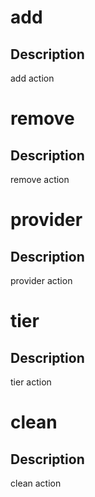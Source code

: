 <h1 class="contract">add</h1>

## Description

add action

<h1 class="contract">remove</h1>

## Description

remove action

<h1 class="contract">provider</h1>

## Description

provider action

<h1 class="contract">tier</h1>

## Description

tier action

<h1 class="contract">clean</h1>

## Description

clean action

